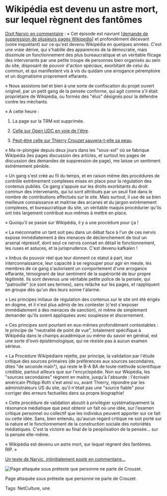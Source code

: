# Wikipédia est devenu un astre mort, sur lequel règnent des fantômes

[Dixit Narvic en commentaire](/2014/10/14/wikipedia-quand-la-fin-du-web-libre-se-donne-en-spectacle/#comment-178960) : « Cet épisode est navrant \[[demande de suppression de plusieurs pages Wikipedia](/2014/10/14/wikipedia-quand-la-fin-du-web-libre-se-donne-en-spectacle/)\] et profondément décevant (voire inquiétant) sur ce qu'est devenu Wikipédia en quelques années. C'est une vraie dérive, qui s'habille des apparences de la démocratie, mais dissimule un fonctionnement des plus bureaucratique et un véritable flicage des intervenants par une petite troupe de personnes bien organisés au sein du site, disposant de pouvoir d'action spéciaux, exorbitant de celui du commun, et qui manifestent vis à vis du quidam une arrogance péremptoire et un dogmatisme proprement effarants.

« Nous assistons bel et bien à une sorte de confiscation du projet ouvert originel, par un petit gang de la pensée conforme, qui agit comme s'il était propriétaire de Wikipédia, ou formés des "élus" désignés pour la défendre contre les méchants.

« A cette heure :

1. La page sur la TRM est supprimée.

2. [Celle sur Open UDC en voie de l'être](https://fr.wikipedia.org/wiki/Discussion:OpenUDC/Suppression).

3. [Peut-être celle sur Thierry Crouzet sauvera-t-elle sa peau](https://fr.wikipedia.org/wiki/Discussion:Thierry_Crouzet/Suppression).

« Ma re-plongée depuis deux jours dans les "sous-sol" où se fabrique Wikipédia (les pages discussion des articles, et surtout les pages de discussion des demandes de suppression de page), me laisse un sentiment extrêmement pénible.

« Un gang s'est créé au fil du temps, et en raison même des procédures de contrôle extrêmement complexes mises en place pour la régulation des contenus publiés. Ce gang s'appuie sur les droits exorbitants du droit commun des intervenants, qui lui sont attribués par un seuil fixé dans le nombre de contributions effectués sur le site. Mais surtout, il use de sa bien meilleure connaissance et maitrise des arcanes et du jargon extrêmement complexes, et bureaucratique du site, un véritable maquis procédurier qu'ils ont très largement contribué eux-mêmes à mettre en place.

« Quoiqu'il se passe sur Wikipédia, il y a une procédure pour ça !

« La méconnaitre un tant soit peu dans un débat face à l'un de ces nervis expose immédiatement à des menaces de déclenchement de tout un arsenal répressif, dont seul ce nervis connait en détail le fonctionnement, les ruses et astuces, et la jurisprudence. C'est devenu kafkaïen !

« Imbus du pouvoir réel que leur donnent ce statut à part, leur interconnaissance, leur capacité à se regrouper pour agir en meute, les membres de ce gang s'autorisent un comportement d'une arrogance effarante, témoignant de leur sentiment de la supériorité de leur propre légitimité. Ils sont devenus une véritable petite police de la pensée, qui "patrouille" (ce sont ses termes), sans relâche sur les pages, et rappliquent en groupe dès qu'un des leurs sonne l'alarme.

« Les principes initiaux de régulation des contenus sur le site ont été érigés en dogme, et il n'est plus admis de les contester (c'est s'exposer immédiatement à des menaces de sanction), ni même de simplement demander qu'ils soient appliquées avec souplesse et discernement.

« Ces principes sont pourtant en eux-mêmes profondément contestables : le principe de "neutralité de point de vue", totalement spécifique à Wikipédia dans le champs académique ou même du savoir en général, est une sorte d'ovni épistémologique, qui ne résiste pas à aucun examen sérieux.

« La Procédure Wikipédiaire rejette, par principe, la validation par l'étude critique des sources primaires (de préférences aux sources secondaires, dites "de seconde main"), qui reste le B-A BA de toute méthode scientifique crédible, partout ailleurs que sur l'encyclopédie. Non sur Wkipédia, les "sources secondaires" règnent en maitre, jusqu'à l'absurde : l'écrivain américain Philipp Roth s'est ainsi vu, avant Thierry, répondre par les administrateurs US du site, qu'il n'était pas une "source fiable" pour corriger des erreurs factuelles dans sa propre biographie!

« Cette procédure de validation aboutit à privilégier systématiquement la résonance médiatique que peut obtenir un fait où une idée, sur l'examen critique personnel ou collectif que les individus peuvent apporter sur ce fait ou cette idée. Sans, bien entendu, qu'aucun regard critique ne soit porté sur la nature et le fonctionnement de la construction sociale des notoriétés médiatiques. C'est la victoire au final de la peopilisation de la pensée... sur la pensée elle-même.

« Wikipédia est devenu un astre mort, sur lequel règnent des fantômes. RIP. »

[Un texte de Narvic, intinitialement posté en commentaire...](/2014/10/14/wikipedia-quand-la-fin-du-web-libre-se-donne-en-spectacle/#comment-178960)

![Page attaquée sous prétexte que personne ne parle de Crouzet.](https://tcrouzet.com/images_tc/2014/10/wikipedia1.jpg)

Page attaquée sous prétexte que personne ne parle de Crouzet.



Tags: NetCulture, une